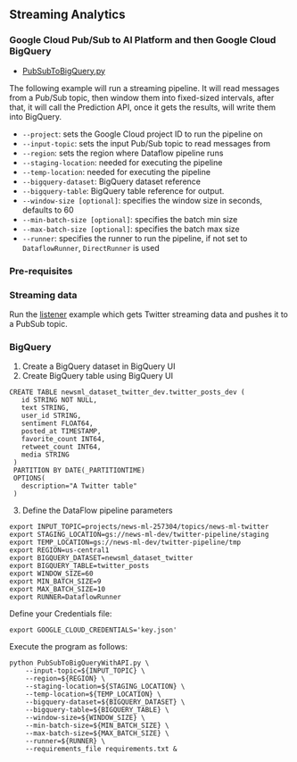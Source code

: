 ## Streaming Analytics

### Google Cloud Pub/Sub to AI Platform and then Google Cloud BigQuery

* [PubSubToBigQuery.py](PubSubToBigQuery.py)

The following example will run a streaming pipeline. It will read 
messages from a Pub/Sub topic, then window them into fixed-sized intervals, 
after that, it will call the Prediction API, once it gets the results,
will write them into BigQuery.

+ `--project`: sets the Google Cloud project ID to run the pipeline on
+ `--input-topic`: sets the input Pub/Sub topic to read messages from
+ `--region`: sets the region where Dataflow pipeline runs
+ `--staging-location`:  needed for executing the pipeline
+ `--temp-location`: needed for executing the pipeline
+ `--bigquery-dataset`:  BigQuery dataset reference
+ `--bigquery-table`: BigQuery table reference for output.
+ `--window-size [optional]`: specifies the window size in seconds, defaults to 60
+ `--min-batch-size [optional]`: specifies the batch min size
+ `--max-batch-size [optional]`: specifies the batch max size
+ `--runner`: specifies the runner to run the pipeline, if not set to `DataflowRunner`, `DirectRunner` is used

### Pre-requisites

### Streaming data

Run the [listener](../listener) example which gets Twitter streaming data
and pushes it to a PubSub topic.

### BigQuery 

1. Create a BigQuery dataset in BigQuery UI
2. Create BigQuery table using BigQuery UI

```
CREATE TABLE newsml_dataset_twitter_dev.twitter_posts_dev (
   id STRING NOT NULL,
   text STRING,
   user_id STRING,
   sentiment FLOAT64,
   posted_at TIMESTAMP,
   favorite_count INT64,
   retweet_count INT64,
   media STRING
 )
 PARTITION BY DATE(_PARTITIONTIME)
 OPTIONS(
   description="A Twitter table"
 )
```

3. Define the DataFlow pipeline parameters
  
```
export INPUT_TOPIC=projects/news-ml-257304/topics/news-ml-twitter
export STAGING_LOCATION=gs://news-ml-dev/twitter-pipeline/staging
export TEMP_LOCATION=gs://news-ml-dev/twitter-pipeline/tmp
export REGION=us-central1
export BIGQUERY_DATASET=newsml_dataset_twitter
export BIGQUERY_TABLE=twitter_posts
export WINDOW_SIZE=60
export MIN_BATCH_SIZE=9
export MAX_BATCH_SIZE=10
export RUNNER=DataflowRunner
```

Define your Credentials file:
```
export GOOGLE_CLOUD_CREDENTIALS='key.json'
```
Execute the program as follows:

```
python PubSubToBigQueryWithAPI.py \
    --input-topic=${INPUT_TOPIC} \
    --region=${REGION} \
    --staging-location=${STAGING_LOCATION} \
    --temp-location=${TEMP_LOCATION} \
    --bigquery-dataset=${BIGQUERY_DATASET} \
    --bigquery-table=${BIGQUERY_TABLE} \
    --window-size=${WINDOW_SIZE} \
    --min-batch-size=${MIN_BATCH_SIZE} \
    --max-batch-size=${MAX_BATCH_SIZE} \
    --runner=${RUNNER} \
    --requirements_file requirements.txt &
```

